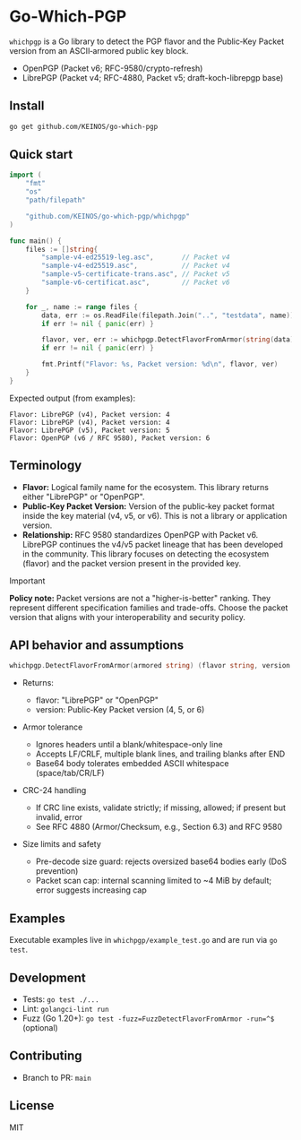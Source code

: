 # Go-Which-PGP

`whichpgp` is a Go library to detect the PGP flavor and the Public‑Key Packet version from an ASCII‑armored public key block.

- OpenPGP (Packet v6; RFC-9580/crypto-refresh)
- LibrePGP (Packet v4; RFC-4880, Packet v5; draft-koch-librepgp base)

## Install

```sh
go get github.com/KEINOS/go-which-pgp
```

## Quick start

```go
import (
    "fmt"
    "os"
    "path/filepath"

    "github.com/KEINOS/go-which-pgp/whichpgp"
)

func main() {
    files := []string{
        "sample-v4-ed25519-leg.asc",       // Packet v4
        "sample-v4-ed25519.asc",           // Packet v4
        "sample-v5-certificate-trans.asc", // Packet v5
        "sample-v6-certificat.asc",        // Packet v6
    }

    for _, name := range files {
        data, err := os.ReadFile(filepath.Join("..", "testdata", name))
        if err != nil { panic(err) }

        flavor, ver, err := whichpgp.DetectFlavorFromArmor(string(data))
        if err != nil { panic(err) }

        fmt.Printf("Flavor: %s, Packet version: %d\n", flavor, ver)
    }
}
```

Expected output (from examples):

```text
Flavor: LibrePGP (v4), Packet version: 4
Flavor: LibrePGP (v4), Packet version: 4
Flavor: LibrePGP (v5), Packet version: 5
Flavor: OpenPGP (v6 / RFC 9580), Packet version: 6
```

## Terminology

- **Flavor:** Logical family name for the ecosystem. This library returns either "LibrePGP" or "OpenPGP".
- **Public‑Key Packet Version:** Version of the public‑key packet format inside the key material (v4, v5, or v6). This is not a library or application version.
- **Relationship:** RFC 9580 standardizes OpenPGP with Packet v6. LibrePGP continues the v4/v5 packet lineage that has been developed in the community. This library focuses on detecting the ecosystem (flavor) and the packet version present in the provided key.

> [!IMPORTANT]
> **Policy note:** Packet versions are not a "higher-is-better" ranking. They represent different specification families and trade-offs. Choose the packet version that aligns with your interoperability and security policy.

## API behavior and assumptions

```go
whichpgp.DetectFlavorFromArmor(armored string) (flavor string, version int, err error)
```

- Returns:
  - flavor: "LibrePGP" or "OpenPGP"
  - version: Public‑Key Packet version (4, 5, or 6)

- Armor tolerance
  - Ignores headers until a blank/whitespace-only line
  - Accepts LF/CRLF, multiple blank lines, and trailing blanks after END
  - Base64 body tolerates embedded ASCII whitespace (space/tab/CR/LF)
- CRC-24 handling
  - If CRC line exists, validate strictly; if missing, allowed; if present but invalid, error
  - See RFC 4880 (Armor/Checksum, e.g., Section 6.3) and RFC 9580
- Size limits and safety
  - Pre-decode size guard: rejects oversized base64 bodies early (DoS prevention)
  - Packet scan cap: internal scanning limited to ~4 MiB by default; error suggests increasing cap

## Examples

Executable examples live in `whichpgp/example_test.go` and are run via `go test`.

## Development

- Tests: `go test ./...`
- Lint: `golangci-lint run`
- Fuzz (Go 1.20+): `go test -fuzz=FuzzDetectFlavorFromArmor -run=^$` (optional)

## Contributing

- Branch to PR: `main`

## License

MIT
